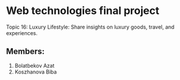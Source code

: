 # Web technologies final project
Topic 16: Luxury Lifestyle: Share insights on luxury goods, travel, and experiences.
## Members:
1. Bolatbekov Azat
2. Koszhanova Biba
